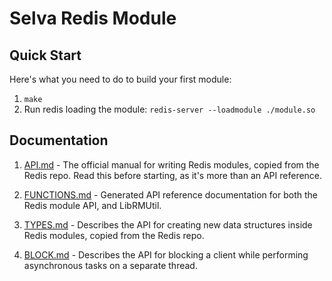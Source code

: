 Selva Redis Module
==================

Quick Start
-----------

Here's what you need to do to build your first module:

1. `make`
2. Run redis loading the module: `redis-server --loadmodule ./module.so`

Documentation
-------------

1. [API.md](API.md) - The official manual for writing Redis modules, copied from the Redis repo. 
Read this before starting, as it's more than an API reference.

2. [FUNCTIONS.md](FUNCTIONS.md) - Generated API reference documentation for both the Redis module API, and LibRMUtil.

3. [TYPES.md](TYPES.md) - Describes the API for creating new data structures inside Redis modules, 
copied from the Redis repo.

4. [BLOCK.md](BLOCK.md) - Describes the API for blocking a client while performing asynchronous tasks on a separate thread.
